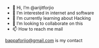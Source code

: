 - 👋 Hi, I’m @arijitforjio
- 👀 I’m interested in internet and software
- 🌱 I’m currently learning about Hacking
- 💞️ I’m looking to collaborate on this
- 📫 How to reach me mail

<!---
arijitforjio/arijitforjio is a ✨ special ✨ repository because its `README.md` (this file) appears on your GitHub profile.
You can click the Preview link to take a look at your changes.
--->
bappaforjio@gmail.com is my contact
